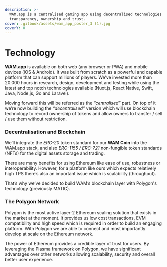 ```yaml
---
description: >-
  WAM.app is a centralised gaming app using decentralised technologies to add
  transparency, ownership and trust.
cover: .gitbook/assets/wam_app_poster_3 (1).jpg
coverY: 0
---
```


# Technology

**WAM.app** is available on both web (any browser or PWA) and mobile devices (iOS & Android). It was built from scratch as a powerful and capable platform that can support millions of players. We’ve invested more than 20.000 hours in research, design, development and testing while using the latest and top notch technologies available (Nuxt.js, React Native, Swift, Java, Node.js, Go and Laravel).

Moving forward this will be referred as the _“centralised”_ part. On top of it we’re now building the _“decentralised”_ version which will use blockchain technology to record ownership of tokens and allow owners to transfer / sell / use them without restriction.

### **Decentralisation and Blockchain**

We’ll integrate the _ERC-20_ token standard for our **WAM Coin** into the WAM.app stack, and also _ERC-1155 / ERC-721_ non-fungible token standards (NFTs) for the digital assets storage and trading.

There are many benefits for using Ethereum like ease of use, robustness or interoperability. However, for a platform like ours which expects relatively high TPS there’s also an important issue which is scalability (throughput).

That’s why we’ve decided to build WAM’s blockchain layer with Polygon's technology (previously MATIC).

### **The Polygon Network**

Polygon is the most active layer-2 Ethereum scaling solution that exists in the market at the moment. It provides us low cost transactions, EVM compatibility and high speed which is required in order to build an engaging platform. With Polygon we are able to connect and most importantly develop at scale on the Ethereum network.

The power of Ethereum provides a credible layer of trust for users. By leveraging the Plasma framework on Polygon, we have significant advantages over other networks allowing scalability, security and overall better user experience.

